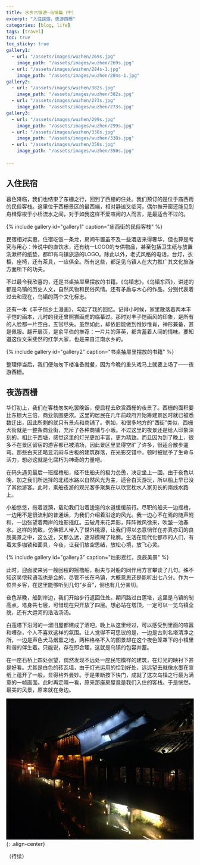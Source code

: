 ```yaml
---
title: 水乡古镇游—乌镇篇（中）
excerpt: "入住民宿，夜游西栅"
categories: [blog, life]
tags: [travel]
toc: true
toc_sticky: true
gallery1:
  - url: "/assets/images/wuzhen/269s.jpg"
    image_path: "/assets/images/wuzhen/269s.jpg"
  - url: "/assets/images/wuzhen/284s-1.jpg"
    image_path: "/assets/images/wuzhen/284s-1.jpg"
gallery2:
  - url: "/assets/images/wuzhen/382s.jpg"
    image_path: "/assets/images/wuzhen/382s.jpg"
  - url: "/assets/images/wuzhen/273s.jpg"
    image_path: "/assets/images/wuzhen/273s.jpg"
gallery3:
  - url: "/assets/images/wuzhen/299s.jpg"
    image_path: "/assets/images/wuzhen/299s.jpg"
  - url: "/assets/images/wuzhen/338s.jpg"
    image_path: "/assets/images/wuzhen/338s.jpg"
  - url: "/assets/images/wuzhen/350s.jpg"
    image_path: "/assets/images/wuzhen/350s.jpg"

---
```


## 入住民宿

暮色降临，我们也结束了东栅之行，回到了西栅的住处。我们预订的是位于庙西街的民俗客栈。这里位于西栅景区的最西端，相对静谧又临河，偶尔推开窗还能见到舟楫穿梭于小桥流水之间，对于如我这样不爱喧闹的人而言，是最适合不过的。

{% include gallery id="gallery1" caption="庙西街的民俗客栈" %}

民宿相对实惠，住宿吃饭一条龙，房间布置虽不及一些酒店来得奢华，但也算是考究与用心：传说中的直饮水，还有统一LOGO的专供物品，甚至包括卫生纸与放置洗漱杯的纸垫，都印有乌镇旅游的LOGO。除此以外，老式风格的电话，台灯，衣柜，座椅，还有茶具，一应俱全。所有这些，都足见乌镇人在大力推广其文化旅游方面所下的功夫。

不过最令我欣喜的，还是书桌抽屉里摆放的书籍。《乌镇志》，《乌镇东西》，讲述的都是乌镇的历史人文，自然风物和民俗风情。还有矛盾与木心的作品，分别代表着过去和现在，乌镇的两个文化标志。

还有一本《丰子恺乡土漫画》，勾起了我的回忆。记得小时候，家里散落着两本丰子恺的画本，儿时的我还曾照猫画虎的临摹过。那时对丰子恺画风的印象，是所有的人脸都一片空白，五官尽失。虽然如此，却依旧能做到惟妙惟肖，神形兼备，甚是佩服。翻开扉页，是俞平伯的推荐：一片片的落英，都含蓄着人间的情味。要知道这位文采斐然的红学大家，也是来自江南水乡的。

{% include gallery id="gallery2" caption="书桌抽屉里摆放的书籍" %}

整理停当后，我们便匆匆下楼准备就餐，因为今晚的重头戏马上就要上场了——夜游西栅。

## 夜游西栅

华灯初上，我们在客栈匆匆吃罢晚饭，便启程去欣赏西栅的夜景了。西栅的面积要比东栅大三倍，商业氛围更浓。这里的居民在几年前政府开始筹建景区时就已被悉数迁出，因此所剩的就只有景点和商铺了。例如，和很多地方的“西街”类似，西栅大街就是一整条商业街，充斥了各种商铺与小贩。不过这里的夜景还是给人印象深刻的。相比于西塘，感觉这里的灯光更加丰富，更为精致。而且因为到了晚上，很多不在景区留宿的游客都已被清场，因此景区里显得空旷了许多，很适合散步遛弯。那些白天还略显沉闷与古板的建筑群落，在光影交错中，顿时被赋予了生命与活力，想必这就是化腐朽为神奇的力量吧。

在码头遇见最后一班摇橹船，经不住船夫的极力怂恿，决定坐上一回。由于夜色以晚，加之我们所选择的北线水路以自然风光为主，适合白天游玩，所以船上早已没了其他游客。此时，乘船夜游的观光客多聚集在以欣赏枕水人家见长的南线水路上。

小船悠悠，拖着涟漪，载动我们沿着逶迤的水道缓缓前行。尽职的船夫一边摇橹，一边用不是很流利的普通话，为我们介绍着沿途的风光。我一边心不在焉的随声附和，一边张望着两岸的烛影摇红。云破月来花弄影，阵阵微风徐来，吹皱一池春水。这样的韵致，仿佛把人带入了世外桃源，让我们得以恣意徜徉在亦真亦幻的良辰美景之中，这么近，又那么远，逐渐模糊了轮廓。生活在现代化都市的人们，有着太多枷锁和面具，今夜，让我们放空思绪，放松心境，放飞心灵。

{% include gallery id="gallery3" caption="烛影摇红，良辰美景" %}

此时，迎面驶来另一艘回程的摇橹船，船夫与对船的同伴用方言攀谈了几句。殊不知这吴侬软语我也是会的，尽管不长在乌镇，大概意思还是能听出七八分。作为一位异乡客，在这里能够听到几句“乡音”，倒也有几分亲切。

夜色渐晚，船到岸边，我们开始步行返回住处。期间路过白莲塔，这里是乌镇的制高点，塔身共七层，可惜现在只开放了四层。想必站在塔顶，一定可以一览乌镇全貌，还有大运河的浩浩汤汤。

白莲塔下沿河的一溜旧屋都建成了酒吧，晚上从这里经过，可以感受到里面的喧嚣和嘈杂，个人不喜欢这样的氛围。让人觉得不可思议的是，一边是古刹名塔清净之所，一边是声色犬马烟熏之地，两种格格不入的图景却在这个夜色笼罩下的小镇里和谐的伴生着。只能说，存在即合理，这就是乌镇的包容并蓄。

在一座石桥上四处张望，偶然发现不远处一座民宅模样的建筑，在灯光的映衬下甚是好看。尤其是白色的砖瓦墙，由于灯光运用的恰到好处，远远望去就像水墨在宣纸上蕴开了一般，显得格外曼妙。于是果断按下快门，成就了这次乌镇之行最为满意的一帧画面。此时再定睛一看，原来那座房屋竟是我们入住的客栈。于是恍然，最美的风景，原来就在身边。

![image-center](/assets/images/wuzhen/373s.jpg){: .align-center}

（待续）